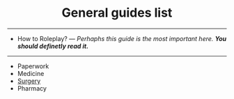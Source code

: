 <h1 align="center">General guides list</h1>
<hr>
<ul>
  <li>How to Roleplay? — <em>Perhaphs this guide is the most important here. <strong>You should definetly read it.</strong></em></li>
</ul>
<hr>
<ul>
  <li>Paperwork</li>
  <li>Medicine</li>
  <li><a href="/contents/en/general/Guide_to_Surgery_en.md">Surgery</a></li>
  <li>Pharmacy</a></li>
</ul>

